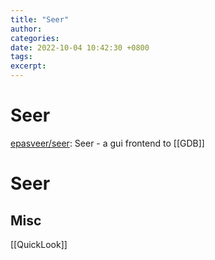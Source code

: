 ```yaml
---
title: "Seer"
author: 
categories: 
date: 2022-10-04 10:42:30 +0800
tags: 
excerpt: 
---
```






# Seer

[epasveer/seer](https://github.com/epasveer/seer): Seer - a gui frontend to [[GDB]]



# Seer



## Misc

[[QuickLook]]




